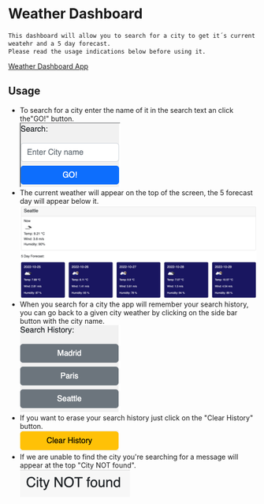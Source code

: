 # Weather Dashboard
```
This dashboard will allow you to search for a city to get it´s current weatehr and a 5 day forecast.  
Please read the usage indications below before using it.
```

[Weather Dashboard App]()

## Usage

* To search for a city enter the name of it in the search text an click the"GO!" button.  
    <img src="assets/images/Search.png" alt="Search Section" />
* The current weather will appear on the top of the screen, the 5 forecast day will appear below it.  
    <img src="assets/images/Weather.png" alt="Weather Results" style="width:700px;"/>
* When you search for a city the app will remember your search history, you can go back to a given city weather by clicking on the side bar button with the city name.  
    <img src="assets/images/SearchHistory.png" alt="City button" />
* If you want to erase your search history just click on the "Clear History" button.  
    <img src="assets/images/ClearHistory.png" alt="Clear History button" />
* If we are unable to find the city you're searching for a message will appear at the top "City NOT found".  
    <img src="assets/images/Notfound.png" alt="City NOT found" />


